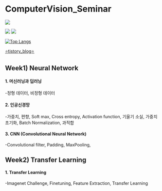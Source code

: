# ComputerVision_Seminar

<a href="https://hits.seeyoufarm.com"><img src="https://hits.seeyoufarm.com/api/count/incr/badge.svg?url=https%3A%2F%2Fgithub.com%2FPark-da-in&count_bg=%2379C83D&title_bg=%23555555&icon=&icon_color=%23E7E7E7&title=hits&edge_flat=false"/></a>

<img src="https://img.shields.io/badge/Python-3776AB?style=flat&logo=Python&logoColor=white"/>

<img src="https://capsule-render.vercel.app/api?type=slice&color=auto&height=300&section=header&text=ComputerVision_Seminar&fontSize=60" />

[![Top Langs](https://github-readme-stats.vercel.app/api/top-langs/?username=Park-da-in&langs_count=8)](https://github.com/Park-da-in/github-readme-stats)

[:star:tistory_blog:star:](https://020604di.tistory.com/)

Week1) Neural Network
--------------------------
#### 1. 머신러닝과 딥러닝
-정형 데이터, 비정형 데이터
#### 2. 인공신경망
-가중치, 편향, Soft max, Cross entropy, Activation function, 기울기 소실, 가중치 초기화, Batch Normalization, 과적합
#### 3. CNN (Convolutional Neural Network)
-Convolutional filter, Padding, MaxPooling, 


Week2) Transfer Learning
--------------------------
#### 1. Transfer Learning
-Imagenet Challenge, Finetuning, Feature Extraction, Transfer Learning
